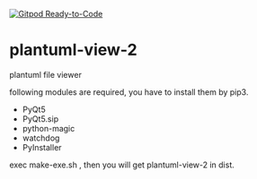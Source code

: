 [![Gitpod Ready-to-Code](https://img.shields.io/badge/Gitpod-Ready--to--Code-blue?logo=gitpod)](https://gitpod.io/#https://github.com/tabahara/plantuml-view-2) 

# plantuml-view-2

plantuml file viewer


following modules are required, you have to install them by pip3.

* PyQt5
* PyQt5.sip
* python-magic
* watchdog
* PyInstaller

exec make-exe.sh , then you will get plantuml-view-2 in dist.



